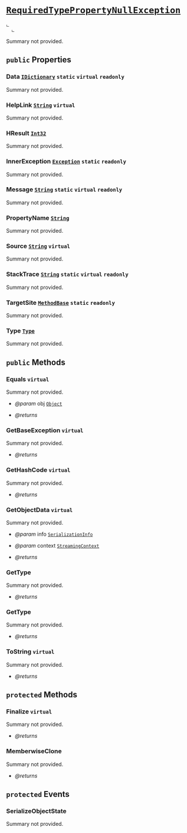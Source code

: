 # <code><a href="RequiredTypePropertyNullException.md">RequiredTypePropertyNullException</a></code>

```
ட 
  ட 
```

Summary not provided.

## `public` Properties

### Data <code><a href="..\..\..\..\System\Collections\IDictionary.md">IDictionary</a></code> `static` `virtual` `readonly`

Summary not provided.

### HelpLink <code><a href="..\..\..\..\System\String.md">String</a></code> `virtual`

Summary not provided.

### HResult <code><a href="..\..\..\..\System\Int32.md">Int32</a></code>

Summary not provided.

### InnerException <code><a href="..\..\..\..\System\Exception.md">Exception</a></code> `static` `readonly`

Summary not provided.

### Message <code><a href="..\..\..\..\System\String.md">String</a></code> `static` `virtual` `readonly`

Summary not provided.

### PropertyName <code><a href="..\..\..\..\System\String.md">String</a></code>

Summary not provided.

### Source <code><a href="..\..\..\..\System\String.md">String</a></code> `virtual`

Summary not provided.

### StackTrace <code><a href="..\..\..\..\System\String.md">String</a></code> `static` `virtual` `readonly`

Summary not provided.

### TargetSite <code><a href="..\..\..\..\System\Reflection\MethodBase.md">MethodBase</a></code> `static` `readonly`

Summary not provided.

### Type <code><a href="..\..\..\..\System\Type.md">Type</a></code>

Summary not provided.



## `public` Methods

### Equals `virtual`

Summary not provided.

- *@param* obj <code><a href="..\..\..\..\System\Object.md">Object</a></code>

- *@returns* 

### GetBaseException `virtual`

Summary not provided.

- *@returns* 

### GetHashCode `virtual`

Summary not provided.

- *@returns* 

### GetObjectData `virtual`

Summary not provided.

- *@param* info <code><a href="..\..\..\..\System\Runtime\Serialization\SerializationInfo.md">SerializationInfo</a></code>
- *@param* context <code><a href="..\..\..\..\System\Runtime\Serialization\StreamingContext.md">StreamingContext</a></code>

- *@returns* 

### GetType

Summary not provided.

- *@returns* 

### GetType

Summary not provided.

- *@returns* 

### ToString `virtual`

Summary not provided.

- *@returns* 

## `protected` Methods

### Finalize `virtual`

Summary not provided.

- *@returns* 

### MemberwiseClone

Summary not provided.

- *@returns* 

## `protected` Events

### SerializeObjectState

Summary not provided.